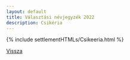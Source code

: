 ```yaml
---
layout: default
title: Választási névjegyzék 2022
description: Csikéria
---
```


{% include settlementHTMLs/Csikeeria.html %}

[Vissza](./)